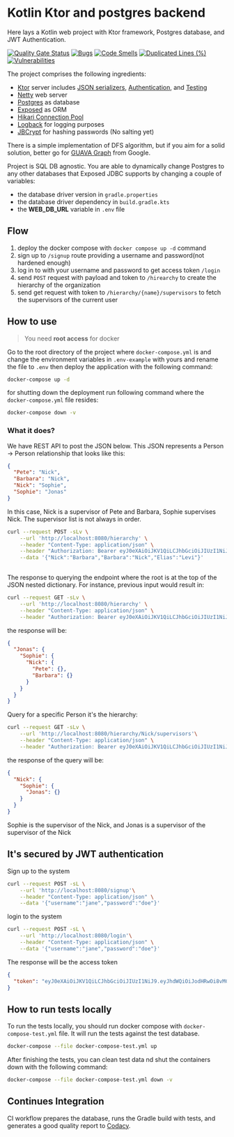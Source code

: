 # Kotlin Ktor and postgres backend

Here lays a Kotlin web project with Ktor framework, Postgres database, and JWT Authentication.

[![Quality Gate Status](https://sonarcloud.io/api/project_badges/measure?project=fractalliter_ktor-postgres-backend&metric=alert_status)](https://sonarcloud.io/summary/new_code?id=fractalliter_ktor-postgres-backend)
[![Bugs](https://sonarcloud.io/api/project_badges/measure?project=fractalliter_ktor-postgres-backend&metric=bugs)](https://sonarcloud.io/summary/new_code?id=fractalliter_ktor-postgres-backend)
[![Code Smells](https://sonarcloud.io/api/project_badges/measure?project=fractalliter_ktor-postgres-backend&metric=code_smells)](https://sonarcloud.io/summary/new_code?id=fractalliter_ktor-postgres-backend)
[![Duplicated Lines (%)](https://sonarcloud.io/api/project_badges/measure?project=fractalliter_ktor-postgres-backend&metric=duplicated_lines_density)](https://sonarcloud.io/summary/new_code?id=fractalliter_ktor-postgres-backend)
[![Vulnerabilities](https://sonarcloud.io/api/project_badges/measure?project=fractalliter_ktor-postgres-backend&metric=vulnerabilities)](https://sonarcloud.io/summary/new_code?id=fractalliter_ktor-postgres-backend)

The project comprises the following ingredients:

- [Ktor](https://ktor.io/) server
  includes [JSON serializers](https://ktor.io/docs/serialization.html), [Authentication](https://ktor.io/docs/authentication.html),
  and [Testing](https://ktor.io/docs/testing.html)
- [Netty](https://netty.io/) web server
- [Postgres](https://www.postgresql.org/) as database
- [Exposed](https://github.com/JetBrains/Exposed) as ORM
- [Hikari Connection Pool](https://github.com/brettwooldridge/HikariCP)
- [Logback](https://logback.qos.ch/) for logging purposes
- [JBCrypt](https://www.mindrot.org/projects/jBCrypt/) for hashing passwords (No salting yet)

There is a simple implementation of DFS algorithm, but if you aim for a solid solution, 
better go for [GUAVA Graph](https://github.com/google/guava/wiki/GraphsExplained) from Google.

Project is SQL DB agnostic. You are able to dynamically change Postgres to any other databases that Exposed JDBC
supports by changing a couple of variables:

- the database driver version in `gradle.properties`
- the database driver dependency in `build.gradle.kts`
- the **WEB_DB_URL** variable in `.env` file

## Flow

1. deploy the docker compose with `docker compose up -d` command
2. sign up to `/signup` route providing a username and password(not hardened enough)
3. log in to with your username and password to get access token `/login`
4. send `POST` request with payload and token to `/hirearchy` to create the hierarchy of the organization
5. send get request with token to `/hierarchy/{name}/supervisors` to fetch the supervisors of the current user

## How to use

> You need **root access** for docker

Go to the root directory of the project where `docker-compose.yml` is and change the environment variables in
`.env-example` with yours and rename the file to `.env` then deploy the application with the following command:

```bash
docker-compose up -d
```

for shutting down the deployment run following command where the `docker-compose.yml` file resides:

```bash
docker-compose down -v
```

### What it does?

We have REST API to post the JSON below. This JSON represents a Person -> Person relationship that looks like this:

```json   
{
  "Pete": "Nick",
  "Barbara": "Nick",
  "Nick": "Sophie",
  "Sophie": "Jonas"
}
```

In this case, Nick is a supervisor of Pete and Barbara, Sophie supervises Nick. The supervisor list is
not always in order.

```bash
curl --request POST -sLv \
    --url 'http://localhost:8080/hierarchy' \
    --header "Content-Type: application/json" \
    --header "Authorization: Bearer eyJ0eXAiOiJKV1QiLCJhbGciOiJIUzI1NiJ9.eyJhdWQiOiJodHRwOi8vMC4wLjAuMDo4MDgwL2hpZXJhcmNoeSIsImlzcyI6Imh0dHA6Ly8wLjAuMC4wOjgwODAvIiwiZXhwIjoxNjUwNDkwNzUwLCJ1c2VybmFtZSI6ImphbmUifQ.Xfn4JEOHo-Px7vy0TVyo3malCFlj3eFvzAJejqlefPM" \
    --data '{"Nick":"Barbara","Barbara":"Nick","Elias":"Levi"}'
   
```

The response to querying the endpoint where the root is at the top of the JSON nested dictionary. 
For instance, previous input would result in:

```bash
curl --request GET -sLv \
    --url 'http://localhost:8080/hierarchy' \
    --header "Content-Type: application/json" \
    --header "Authorization: Bearer eyJ0eXAiOiJKV1QiLCJhbGciOiJIUzI1NiJ9.eyJhdWQiOiJodHRwOi8vMC4wLjAuMDo4MDgwL2hpZXJhcmNoeSIsImlzcyI6Imh0dHA6Ly8wLjAuMC4wOjgwODAvIiwiZXhwIjoxNjUwNDkwNzUwLCJ1c2VybmFtZSI6ImphbmUifQ.Xfn4JEOHo-Px7vy0TVyo3malCFlj3eFvzAJejqlefPM"
```

the response will be:

```json
{
  "Jonas": {
    "Sophie": {
      "Nick": {
        "Pete": {},
        "Barbara": {}
      }
    }
  }
}
```

Query for a specific Person it's the hierarchy:

```bash
curl --request GET -sLv \
    --url 'http://localhost:8080/hierarchy/Nick/supervisors'\
    --header "Content-Type: application/json" \
    --header "Authorization: Bearer eyJ0eXAiOiJKV1QiLCJhbGciOiJIUzI1NiJ9.eyJhdWQiOiJodHRwOi8vMC4wLjAuMDo4MDgwL2hpZXJhcmNoeSIsImlzcyI6Imh0dHA6Ly8wLjAuMC4wOjgwODAvIiwiZXhwIjoxNjUwNDkwNzUwLCJ1c2VybmFtZSI6ImphbmUifQ.Xfn4JEOHo-Px7vy0TVyo3malCFlj3eFvzAJejqlefPM"
```

the response of the query will be:

```json
{
  "Nick": {
    "Sophie": {
      "Jonas": {}
    }
  }
}
```

Sophie is the supervisor of the Nick, and Jonas is a supervisor of the supervisor of the Nick

## It's secured by JWT authentication

Sign up to the system

```bash
curl --request POST -sL \
    --url 'http://localhost:8080/signup'\
    --header "Content-Type: application/json" \
    --data '{"username":"jane","password":"doe"}'
  ```

login to the system

```bash
curl --request POST -sL \
    --url 'http://localhost:8080/login'\
    --header "Content-Type: application/json" \
    --data '{"username":"jane","password":"doe"}'
```

The response will be the access token

```json
{
  "token": "eyJ0eXAiOiJKV1QiLCJhbGciOiJIUzI1NiJ9.eyJhdWQiOiJodHRwOi8vMC4wLjAuMDo4MDgwL2hpZXJhcmNoeSIsImlzcyI6Imh0dHA6Ly8wLjAuMC4wOjgwODAvIiwiZXhwIjoxNjUwMTU3NjIxLCJ1c2VybmFtZSI6ImpvaG4ifQ.LSJUte7oy9Kv7qkozI3APBzPxHVZ56GID-n0lRIKvdY"
}
```

## How to run tests locally

To run the tests locally, you should run docker compose with `docker-compose-test.yml` file.
It will run the tests against the test database.

```bash
docker-compose --file docker-compose-test.yml up 
```

After finishing the tests, you can clean test data nd shut the containers down with the following command:

```bash
docker-compose --file docker-compose-test.yml down -v
```

## Continues Integration

CI workflow prepares the database, runs the Gradle build with tests, 
and generates a good quality report to [Codacy](https://www.codacy.com/).
